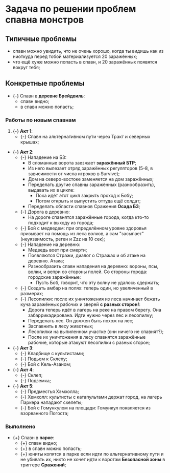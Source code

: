 # Задача по решении проблем спавна монстров

## Типичные проблемы

* спавн можно увидить, что не очень хорошо, когда ты видишь как из ниоткуда перед тобой материализуется 20 заражённых;
* что ещё хуже можно попасть в спавн, и 20 заражённых появятся вокруг тебя;

## Конкретные проблемы

* {-} Спавн в **деревне Брейдвиль**:
   * спавн видно;
   * в спавн можно попасть;

### Работы по новым спавнам

1. {-} **Акт 1**:
   * {-} Спавн на альтернативном пути через Тракт и северных крышах;
* {-} **Акт 2**:
   * {-} Нападение на БЗ:
      * В сломанные ворота заезжает **заражённый БТР**;
      * Из него вылезает отряд заражённых регуляторов (5-8, в зависимости от числа игроков в Survive);
      * Дом на северо-востоке заменяется на дом заражённых;
      * Переделать другие спавны заражённых (разнообразить), выдавать их в цикле:
         * Пока идёт этот цикл закрыть проход к Бобу;
         * Потом открыть и выпустить оттуда ещё солдат;
      * Переделать области спавнов Сражения **Осада БЗ**;
   * {-} Дорога в деревню:
      * На дороге спавнятся заражённые города, когда кто-то подходит к выходу из города;
   * {-} Бой с медведем: при определённом уровне здоровья призывает на помощь из леса волков, а сам "засыпает" (неуязвимость, реген и Zzz на 10 сек);
   * {-} Нападение на деревню:
      * Медведь воет при смерти;
      * Появляются Стражи, диалог о Стражах и об атаке на деревню. Атака;
      * Разнообразить спавн нападения на деревню: вороны, псы, волки, и вепри со стороны полей. Со стороны города: городские заражённые:
         * Пусть Боб, говорит, что эту волну не удалось сдержать;
   * {-} Создать амбар на полях: теперь один, но увеличенный в размерах;
   * {-} Лесопилки: после их уничтожения из леса начинает бежать куча заражённых рабочих и зверей **с разных сторон!**:
      * Дорога теперь идёт в лагерь на реке на правом берегу. Она забаррикадирована. Идти нужно через лес и лесопилку;
      * Переделать лес. Он должен быть похож на лес;
      * Заспавнить в лесу животных;
      * Лесопилки на выпиленном участке (они ничего не спавнят?);
      * После их уничтожения в лесу спавнятся заражённые рабочие, которые атакуют лесопилки с разных сторон;
* {-} **Акт 3**:
   * {-} Кладбище с культистами;
   * {-} Подьем к Склепу;
   * {-} Бой с Кель-Азаном;
* {-} **Акт 4**:
   * {-} Склеп;
   * {-} Подземка;
* {-} **Акт 5**:
   * {-} Предместья Хэмхолла;
   * {-} Хемхолл: культисты с катапультами держат город, на лагерь Паркера нападают скелеты;
   * {-} Бой с Гомункулом на площади: Гомункул появляется из взорванного Погоста;

### Выполнено

* {+} Спавн в **парке**:
   * {+} спавн видно;
   * {+} в спавн можно попасть;
   * {+} юниты копятся в парке если идти по альтернативному пути и не убивать их, никто не хочет идти к воротам **Безопасной зоны** в триггере **Сражений**;